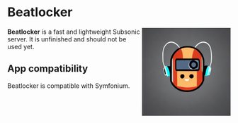 # Beatlocker

<img src="https://raw.githubusercontent.com/datatrash/beatlocker/master/docs/logo.jpg" align="right" alt="Beatlocker Logo" width="200">

**Beatlocker** is a fast and lightweight Subsonic server. It is unfinished and should not be used yet.

## App compatibility

Beatlocker is compatible with Symfonium.
